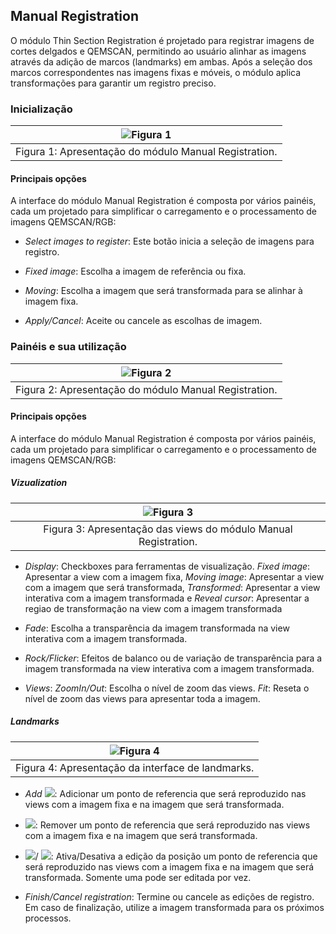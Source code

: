 ## Manual Registration

O módulo Thin Section Registration é projetado para registrar imagens de cortes delgados e QEMSCAN, permitindo ao usuário alinhar as imagens através da adição de marcos (landmarks) em ambas. Após a seleção dos marcos correspondentes nas imagens fixas e móveis, o módulo aplica transformações para garantir um registro preciso.

### Inicialização

| ![Figura 1](../assets/images/thin_section/modulos/manual_registration/intro_interface.png) |
|:-----------------------------------------------:|
| Figura 1: Apresentação do módulo Manual Registration. |

#### Principais opções
A interface do módulo Manual Registration é composta por vários painéis, cada um projetado para simplificar o carregamento e o processamento de imagens QEMSCAN/RGB:

 - _Select images to register_: Este botão inicia a seleção de imagens para registro.

 - _Fixed image_: Escolha a imagem de referência ou fixa.

 - _Moving_: Escolha a imagem que será transformada para se alinhar à imagem fixa.

 - _Apply/Cancel_: Aceite ou cancele as escolhas de imagem.

### Painéis e sua utilização

| ![Figura 2](../assets/images/thin_section/modulos/manual_registration/interface.png) |
|:-----------------------------------------------:|
| Figura 2: Apresentação do módulo Manual Registration. |



#### Principais opções
A interface do módulo Manual Registration é composta por vários painéis, cada um projetado para simplificar o carregamento e o processamento de imagens QEMSCAN/RGB:

##### Vizualization

| ![Figura 3](../assets/images/thin_section/modulos/manual_registration/views.png) |
|:-----------------------------------------------:|
| Figura 3: Apresentação das views do módulo Manual Registration. |

 - _Display_: Checkboxes para ferramentas de visualização. _Fixed image_: Apresentar a view com a imagem fixa, _Moving image_: Apresentar a view com a imagem que será transformada, _Transformed_: Apresentar a view interativa com a imagem transformada e _Reveal cursor_: Apresentar a regiao de transformação na view com a imagem transformada

 - _Fade_: Escolha a transparência da imagem transformada na view interativa com a imagem transformada.

 - _Rock/Flicker_: Efeitos de balanco ou de variação de transparência para a imagem transformada na view interativa com a imagem transformada.

 - _Views_: _ZoomIn/Out_: Escolha o nível de zoom das views.  _Fit_: Reseta o nível de zoom das views para apresentar toda a imagem.


##### Landmarks

| ![Figura 4](../assets/images/thin_section/modulos/manual_registration/landmarks.png) |
|:-----------------------------------------------:|
| Figura 4: Apresentação da interface de landmarks. |

- _Add_ ![](../assets/images/thin_section/modulos/manual_registration/icon_add.png): Adicionar um ponto de referencia que será reproduzido nas views com a imagem fixa e na imagem que será transformada.

- ![](../assets/images/thin_section/modulos/manual_registration/icon_trash.png): Remover um ponto de referencia que será reproduzido nas views com a imagem fixa e na imagem que será transformada.

- ![](../assets/images/thin_section/modulos/manual_registration/icon_active.png)/ ![](../assets/images/thin_section/modulos/manual_registration/icon_inactive.png): Ativa/Desativa a edição da posição um ponto de referencia que será reproduzido nas views com a imagem fixa e na imagem que será transformada. Somente uma pode ser editada por vez.

- _Finish/Cancel registration_: Termine ou cancele as edições de registro. Em caso de finalização, utilize a imagem transformada para os próximos processos.
